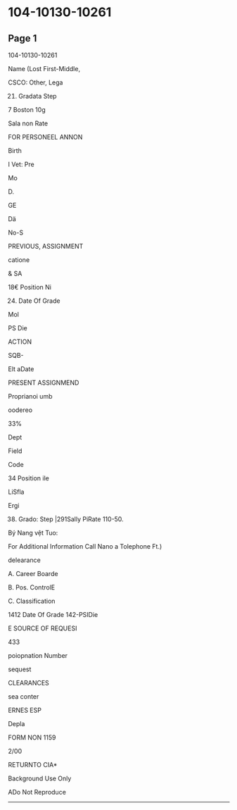 # 104-10130-10261

## Page 1

104-10130-10261

Name (Lost First-Middle,

CSCO: Other, Lega

21. Gradata Step

7 Boston 10g

Sala non Rate

FOR PERSONEEL ANNON

Birth

I Vet: Pre

Mo

D.

GE

Dä

No-S

PREVIOUS, ASSIGNMENT

catione

& SA

18€ Position Ni

24. Date Of Grade

Mol

PS Die

ACTION

SQB-

Elt aDate

PRESENT ASSIGNMEND

Proprianoi umb

oodereo

33%

Dept

Field

Code

34 Position ile

LiSfla

Ergi

38. Grado: Step |291Sally PiRate 110-50.

Bý Nang vệt Tuo:

For Additional Information Call Nano a Tolephone Ft.)

delearance

A. Career Boarde

B. Pos. ControlE

C. Classification

1412 Date Of Grade 142-PSIDie

E SOURCE OF REQUESI

433

poiopnation Number

sequest

CLEARANCES

sea conter

ERNES ESP

Depla

FORM NON 1159

2/00

RETURNTO CIA*

Background Use Only

ADo Not Reproduce

---

